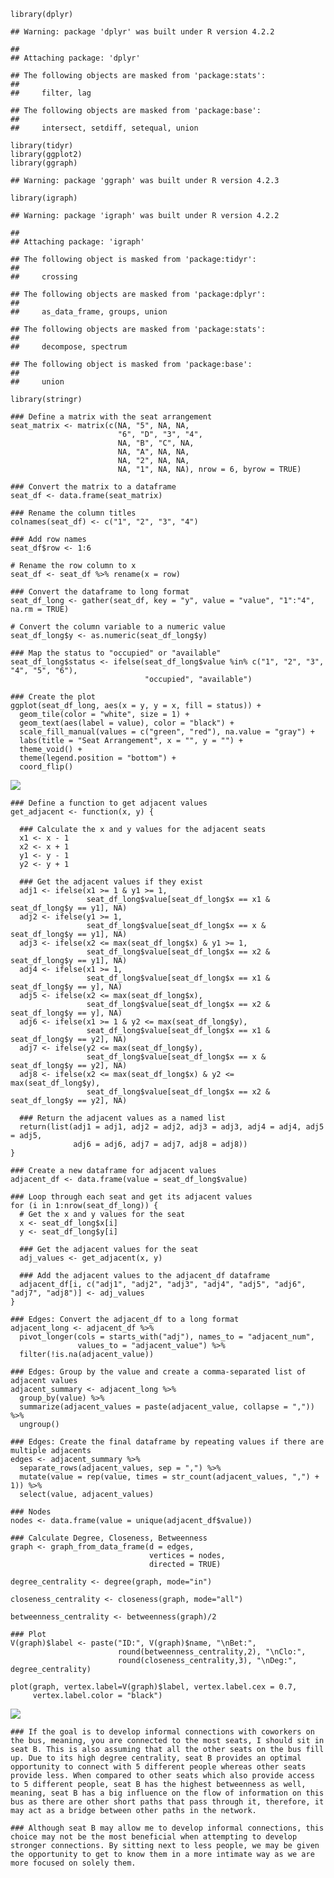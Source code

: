     library(dplyr)

    ## Warning: package 'dplyr' was built under R version 4.2.2

    ## 
    ## Attaching package: 'dplyr'

    ## The following objects are masked from 'package:stats':
    ## 
    ##     filter, lag

    ## The following objects are masked from 'package:base':
    ## 
    ##     intersect, setdiff, setequal, union

    library(tidyr)
    library(ggplot2)
    library(ggraph)

    ## Warning: package 'ggraph' was built under R version 4.2.3

    library(igraph)

    ## Warning: package 'igraph' was built under R version 4.2.2

    ## 
    ## Attaching package: 'igraph'

    ## The following object is masked from 'package:tidyr':
    ## 
    ##     crossing

    ## The following objects are masked from 'package:dplyr':
    ## 
    ##     as_data_frame, groups, union

    ## The following objects are masked from 'package:stats':
    ## 
    ##     decompose, spectrum

    ## The following object is masked from 'package:base':
    ## 
    ##     union

    library(stringr)

    ### Define a matrix with the seat arrangement
    seat_matrix <- matrix(c(NA, "5", NA, NA, 
                            "6", "D", "3", "4", 
                            NA, "B", "C", NA, 
                            NA, "A", NA, NA, 
                            NA, "2", NA, NA, 
                            NA, "1", NA, NA), nrow = 6, byrow = TRUE)

    ### Convert the matrix to a dataframe
    seat_df <- data.frame(seat_matrix)

    ### Rename the column titles
    colnames(seat_df) <- c("1", "2", "3", "4")

    ### Add row names
    seat_df$row <- 1:6

    # Rename the row column to x
    seat_df <- seat_df %>% rename(x = row)

    ### Convert the dataframe to long format
    seat_df_long <- gather(seat_df, key = "y", value = "value", "1":"4", na.rm = TRUE)

    # Convert the column variable to a numeric value
    seat_df_long$y <- as.numeric(seat_df_long$y)

    ### Map the status to "occupied" or "available"
    seat_df_long$status <- ifelse(seat_df_long$value %in% c("1", "2", "3", "4", "5", "6"), 
                                  "occupied", "available")

    ### Create the plot
    ggplot(seat_df_long, aes(x = y, y = x, fill = status)) +
      geom_tile(color = "white", size = 1) +
      geom_text(aes(label = value), color = "black") +
      scale_fill_manual(values = c("green", "red"), na.value = "gray") +
      labs(title = "Seat Arrangement", x = "", y = "") +
      theme_void() +
      theme(legend.position = "bottom") +
      coord_flip()

![](Exercise-2_files/figure-markdown_strict/Creating%20and%20Visualizing%20the%20Data-1.png)

    ### Define a function to get adjacent values
    get_adjacent <- function(x, y) {
      
      ### Calculate the x and y values for the adjacent seats
      x1 <- x - 1
      x2 <- x + 1
      y1 <- y - 1
      y2 <- y + 1
      
      ### Get the adjacent values if they exist
      adj1 <- ifelse(x1 >= 1 & y1 >= 1, 
                     seat_df_long$value[seat_df_long$x == x1 & seat_df_long$y == y1], NA)
      adj2 <- ifelse(y1 >= 1, 
                     seat_df_long$value[seat_df_long$x == x & seat_df_long$y == y1], NA)
      adj3 <- ifelse(x2 <= max(seat_df_long$x) & y1 >= 1, 
                     seat_df_long$value[seat_df_long$x == x2 & seat_df_long$y == y1], NA)
      adj4 <- ifelse(x1 >= 1, 
                     seat_df_long$value[seat_df_long$x == x1 & seat_df_long$y == y], NA)
      adj5 <- ifelse(x2 <= max(seat_df_long$x), 
                     seat_df_long$value[seat_df_long$x == x2 & seat_df_long$y == y], NA)
      adj6 <- ifelse(x1 >= 1 & y2 <= max(seat_df_long$y), 
                     seat_df_long$value[seat_df_long$x == x1 & seat_df_long$y == y2], NA)
      adj7 <- ifelse(y2 <= max(seat_df_long$y), 
                     seat_df_long$value[seat_df_long$x == x & seat_df_long$y == y2], NA)
      adj8 <- ifelse(x2 <= max(seat_df_long$x) & y2 <= max(seat_df_long$y), 
                     seat_df_long$value[seat_df_long$x == x2 & seat_df_long$y == y2], NA)
      
      ### Return the adjacent values as a named list
      return(list(adj1 = adj1, adj2 = adj2, adj3 = adj3, adj4 = adj4, adj5 = adj5, 
                  adj6 = adj6, adj7 = adj7, adj8 = adj8))
    }

    ### Create a new dataframe for adjacent values
    adjacent_df <- data.frame(value = seat_df_long$value)

    ### Loop through each seat and get its adjacent values
    for (i in 1:nrow(seat_df_long)) {
      # Get the x and y values for the seat
      x <- seat_df_long$x[i]
      y <- seat_df_long$y[i]
      
      ### Get the adjacent values for the seat
      adj_values <- get_adjacent(x, y)
      
      ### Add the adjacent values to the adjacent_df dataframe
      adjacent_df[i, c("adj1", "adj2", "adj3", "adj4", "adj5", "adj6", "adj7", "adj8")] <- adj_values
    }

    ### Edges: Convert the adjacent_df to a long format
    adjacent_long <- adjacent_df %>%
      pivot_longer(cols = starts_with("adj"), names_to = "adjacent_num", 
                   values_to = "adjacent_value") %>%
      filter(!is.na(adjacent_value))

    ### Edges: Group by the value and create a comma-separated list of adjacent values
    adjacent_summary <- adjacent_long %>%
      group_by(value) %>%
      summarize(adjacent_values = paste(adjacent_value, collapse = ",")) %>%
      ungroup()

    ### Edges: Create the final dataframe by repeating values if there are multiple adjacents
    edges <- adjacent_summary %>%
      separate_rows(adjacent_values, sep = ",") %>%
      mutate(value = rep(value, times = str_count(adjacent_values, ",") + 1)) %>%
      select(value, adjacent_values)

    ### Nodes
    nodes <- data.frame(value = unique(adjacent_df$value))

    ### Calculate Degree, Closeness, Betweenness
    graph <- graph_from_data_frame(d = edges,
                                   vertices = nodes,
                                   directed = TRUE)

    degree_centrality <- degree(graph, mode="in")

    closeness_centrality <- closeness(graph, mode="all")

    betweenness_centrality <- betweenness(graph)/2

    ### Plot
    V(graph)$label <- paste("ID:", V(graph)$name, "\nBet:", 
                            round(betweenness_centrality,2), "\nClo:", 
                            round(closeness_centrality,3), "\nDeg:", degree_centrality)

    plot(graph, vertex.label=V(graph)$label, vertex.label.cex = 0.7, 
         vertex.label.color = "black")

![](Exercise-2_files/figure-markdown_strict/Plot-1.png)

    ### If the goal is to develop informal connections with coworkers on the bus, meaning, you are connected to the most seats, I should sit in seat B. This is also assuming that all the other seats on the bus fill up. Due to its high degree centrality, seat B provides an optimal opportunity to connect with 5 different people whereas other seats provide less. When compared to other seats which also provide access to 5 different people, seat B has the highest betweenness as well, meaning, seat B has a big influence on the flow of information on this bus as there are other short paths that pass through it, therefore, it may act as a bridge between other paths in the network. 

    ### Although seat B may allow me to develop informal connections, this choice may not be the most beneficial when attempting to develop stronger connections. By sitting next to less people, we may be given the opportunity to get to know them in a more intimate way as we are more focused on solely them. 
